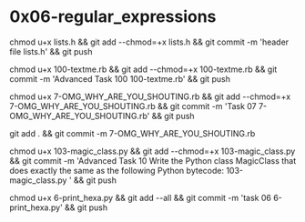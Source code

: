 # 0x06-regular_expressions

chmod u+x lists.h && git add --chmod=+x lists.h && git commit -m 'header file lists.h' && git push



chmod u+x 100-textme.rb && git add --chmod=+x 100-textme.rb && git commit -m 'Advanced Task 100 100-textme.rb' && git push

chmod u+x 7-OMG_WHY_ARE_YOU_SHOUTING.rb && git add --chmod=+x 7-OMG_WHY_ARE_YOU_SHOUTING.rb && git commit -m 'Task 07 7-OMG_WHY_ARE_YOU_SHOUTING.rb' && git push

git add . && git commit -m 7-OMG_WHY_ARE_YOU_SHOUTING.rb

chmod u+x 103-magic_class.py  && git add --chmod=+x 103-magic_class.py  && git commit -m 'Advanced Task 10 Write the Python class MagicClass that does exactly the same as the following Python bytecode: 103-magic_class.py ' && git push

chmod u+x 6-print_hexa.py && git add --all && git commit -m 'task 06 6-print_hexa.py' && git push
